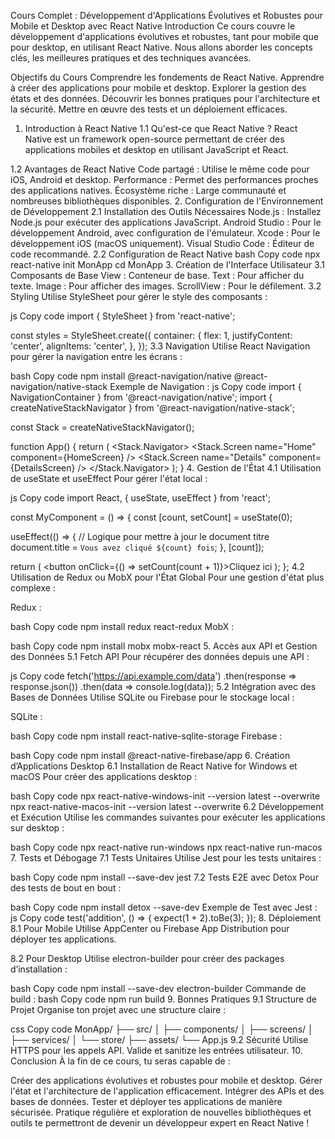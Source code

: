 Cours Complet : Développement d'Applications Évolutives et Robustes pour Mobile et Desktop avec React Native
Introduction
Ce cours couvre le développement d'applications évolutives et robustes, tant pour mobile que pour desktop, en utilisant React Native. Nous allons aborder les concepts clés, les meilleures pratiques et des techniques avancées.

Objectifs du Cours
Comprendre les fondements de React Native.
Apprendre à créer des applications pour mobile et desktop.
Explorer la gestion des états et des données.
Découvrir les bonnes pratiques pour l'architecture et la sécurité.
Mettre en œuvre des tests et un déploiement efficaces.
1. Introduction à React Native
1.1 Qu'est-ce que React Native ?
React Native est un framework open-source permettant de créer des applications mobiles et desktop en utilisant JavaScript et React.

1.2 Avantages de React Native
Code partagé : Utilise le même code pour iOS, Android et desktop.
Performance : Permet des performances proches des applications natives.
Écosystème riche : Large communauté et nombreuses bibliothèques disponibles.
2. Configuration de l'Environnement de Développement
2.1 Installation des Outils Nécessaires
Node.js : Installez Node.js pour exécuter des applications JavaScript.
Android Studio : Pour le développement Android, avec configuration de l'émulateur.
Xcode : Pour le développement iOS (macOS uniquement).
Visual Studio Code : Éditeur de code recommandé.
2.2 Configuration de React Native
bash
Copy code
npx react-native init MonApp
cd MonApp
3. Création de l'Interface Utilisateur
3.1 Composants de Base
View : Conteneur de base.
Text : Pour afficher du texte.
Image : Pour afficher des images.
ScrollView : Pour le défilement.
3.2 Styling
Utilise StyleSheet pour gérer le style des composants :

js
Copy code
import { StyleSheet } from 'react-native';

const styles = StyleSheet.create({
  container: {
    flex: 1,
    justifyContent: 'center',
    alignItems: 'center',
  },
});
3.3 Navigation
Utilise React Navigation pour gérer la navigation entre les écrans :

bash
Copy code
npm install @react-navigation/native @react-navigation/native-stack
Exemple de Navigation :
js
Copy code
import { NavigationContainer } from '@react-navigation/native';
import { createNativeStackNavigator } from '@react-navigation/native-stack';

const Stack = createNativeStackNavigator();

function App() {
  return (
    <NavigationContainer>
      <Stack.Navigator>
        <Stack.Screen name="Home" component={HomeScreen} />
        <Stack.Screen name="Details" component={DetailsScreen} />
      </Stack.Navigator>
    </NavigationContainer>
  );
}
4. Gestion de l'État
4.1 Utilisation de useState et useEffect
Pour gérer l'état local :

js
Copy code
import React, { useState, useEffect } from 'react';

const MyComponent = () => {
  const [count, setCount] = useState(0);

  useEffect(() => {
    // Logique pour mettre à jour le document titre
    document.title = `Vous avez cliqué ${count} fois`;
  }, [count]);
  
  return (
    <button onClick={() => setCount(count + 1)}>Cliquez ici</button>
  );
};
4.2 Utilisation de Redux ou MobX pour l'État Global
Pour une gestion d'état plus complexe :

Redux :

bash
Copy code
npm install redux react-redux
MobX :

bash
Copy code
npm install mobx mobx-react
5. Accès aux API et Gestion des Données
5.1 Fetch API
Pour récupérer des données depuis une API :

js
Copy code
fetch('https://api.example.com/data')
  .then(response => response.json())
  .then(data => console.log(data));
5.2 Intégration avec des Bases de Données
Utilise SQLite ou Firebase pour le stockage local :

SQLite :

bash
Copy code
npm install react-native-sqlite-storage
Firebase :

bash
Copy code
npm install @react-native-firebase/app
6. Création d’Applications Desktop
6.1 Installation de React Native for Windows et macOS
Pour créer des applications desktop :

bash
Copy code
npx react-native-windows-init --version latest --overwrite
npx react-native-macos-init --version latest --overwrite
6.2 Développement et Exécution
Utilise les commandes suivantes pour exécuter les applications sur desktop :

bash
Copy code
npx react-native run-windows
npx react-native run-macos
7. Tests et Débogage
7.1 Tests Unitaires
Utilise Jest pour les tests unitaires :

bash
Copy code
npm install --save-dev jest
7.2 Tests E2E avec Detox
Pour des tests de bout en bout :

bash
Copy code
npm install detox --save-dev
Exemple de Test avec Jest :
js
Copy code
test('addition', () => {
  expect(1 + 2).toBe(3);
});
8. Déploiement
8.1 Pour Mobile
Utilise AppCenter ou Firebase App Distribution pour déployer tes applications.

8.2 Pour Desktop
Utilise electron-builder pour créer des packages d’installation :

bash
Copy code
npm install --save-dev electron-builder
Commande de build :
bash
Copy code
npm run build
9. Bonnes Pratiques
9.1 Structure de Projet
Organise ton projet avec une structure claire :

css
Copy code
MonApp/
├── src/
│   ├── components/
│   ├── screens/
│   ├── services/
│   └── store/
├── assets/
└── App.js
9.2 Sécurité
Utilise HTTPS pour les appels API.
Valide et sanitize les entrées utilisateur.
10. Conclusion
À la fin de ce cours, tu seras capable de :

Créer des applications évolutives et robustes pour mobile et desktop.
Gérer l'état et l'architecture de l'application efficacement.
Intégrer des APIs et des bases de données.
Tester et déployer tes applications de manière sécurisée.
Pratique régulière et exploration de  nouvelles bibliothèques et outils te permettront de devenir un développeur expert en React Native !